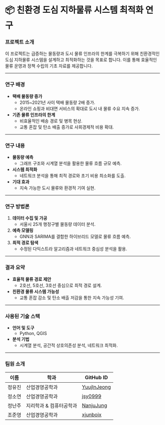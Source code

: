 # 📦 친환경 도심 지하물류 시스템 최적화 연구

### **프로젝트 소개**
이 프로젝트는 급증하는 물동량과 도시 물류 인프라의 한계를 극복하기 위해 친환경적인 도심 지하물류 시스템을 설계하고 최적화하는 것을 목표로 합니다. 이를 통해 효율적인 물류 운영과 정책 수립의 기초 자료를 제공합니다.

---

### **연구 배경**
- **택배 물동량 증가**  
  - 2015~2021년 사이 택배 물동량 2배 증가.  
  - 온라인 쇼핑과 비대면 서비스의 확대로 도시 내 물류 수요 지속 증가.
- **기존 물류 인프라의 한계**  
  - 비효율적인 배송 경로 및 병목 현상.  
  - 교통 혼잡 및 탄소 배출 증가로 사회경제적 비용 확대.

---

### **연구 내용**
- **물동량 예측**  
  - 그래프 구조와 시계열 분석을 활용한 물류 흐름 규모 예측.
- **시스템 최적화**  
  - 네트워크 분석을 통해 최적 경로와 초기 비용 최소화를 도출.
- **기대 효과**  
  - 지속 가능한 도시 물류와 환경적 기여 실현.

---

### **연구 방법론**
1. **데이터 수집 및 가공**  
   - 서울시 25개 행정구별 물동량 데이터 분석.
2. **예측 모델링**  
   - GNN과 SARIMA를 결합한 하이브리드 모델로 물류 흐름 예측.
3. **최적 경로 탐색**  
   - 수정된 다익스트라 알고리즘과 네트워크 중심성 분석을 활용.

---

### **결과 요약**
- **효율적 물류 경로 제안**  
  - 2호선, 5호선, 3호선 중심으로 최적 경로 설계.
- **친환경 물류 시스템 가능성**  
  - 교통 혼잡 감소 및 탄소 배출 저감을 통한 지속 가능성 기여.

---

### **사용된 기술 스택**
- **언어 및 도구**  
  - Python, QGIS
- **분석 기법**  
  - 시계열 분석, 공간적 상호의존성 분석, 네트워크 최적화.

---

### **팀원 소개**

| 이름     | 학과             | GitHub ID       |
|----------|-------------------|-----------------|
| 정유진   | 산업경영공학과       | [YuujInJeong](https://github.com/YuujInJeong) |
| 정소연   | 산업경영공학과      | [jsy0999](https://github.com/jsy0999) |
| 정난주   | 지리학과 & 컴퓨터공학과   | [NanjuJung](https://github.com/NanjuJung) |
| 조준영   | 산업경영공학과  | [xjunboix](https://github.com/xjunboix) |
